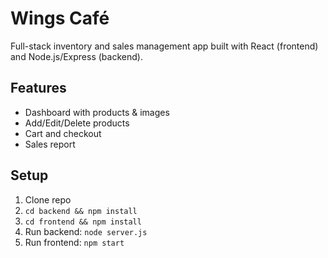 # Wings Café

Full-stack inventory and sales management app built with React (frontend) and Node.js/Express (backend).

## Features
- Dashboard with products & images
- Add/Edit/Delete products
- Cart and checkout
- Sales report

## Setup
1. Clone repo
2. `cd backend && npm install`
3. `cd frontend && npm install`
4. Run backend: `node server.js`
5. Run frontend: `npm start`
